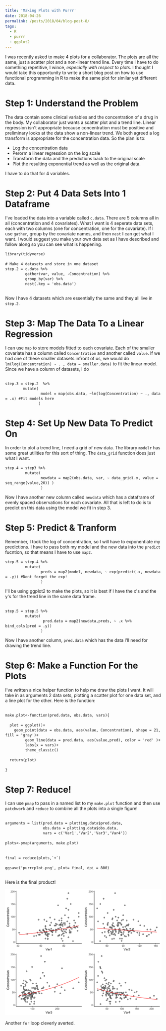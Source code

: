 ```yaml
---
title: 'Making Plots with Purrr'
date: 2018-04-26
permalink: /posts/2018/04/blog-post-8/
tags:
  - R
  - purrr
  - ggplot2
---
```



I was recently asked to make 4 plots for a collaborator. The plots are all the same, just a scatter plot and a non-linear trend line.  Every time I have to do something repetitive, I wince, *especially with respect to plots*.  I thought I would take this opportunity to write a short blog post on how to use functional programming in R to make the same plot for similar yet different data.  

# Step 1: Understand the Problem

The data contain some clinical variables and the concentration of a drug in the body.  My collaborator just wants a scatter plot and a trend line.  Linear regression isn't appropriate because concentration must be positive and preliminary looks at the data show a non-linear trend.  We both agreed a log transform is appropriate for the concentration data.  So the plan is to:

* Log the concentration data
* Perorm a linear regression on the log scale
* Transform the data and the predictions back to the original scale
* Plot the resulting exponential trend as well as the original data.

I have to do that for 4 variables.  


# Step 2: Put 4 Data Sets Into 1 Dataframe

I've loaded the data into a variable called `c.data`.  There are 5 columns all in all (concentration and 4 covariates).  What I want is 4 seperate data sets, each with two columns (one for concentration, one for the covariate).  If I use `gather`, group by the covariate names, and then `nest` I can get what I want.  I would suggest you make your own data set as I have described and follow along so you can see what is happening.

```{r}
library(tidyverse)

# Make 4 datasets and store in one dataset
step.2 = c.data %>% 
		 gather(var, value, -Concentration) %>% 
		 group_by(var) %>%
		 nest(.key = 'obs.data')


```


Now I have 4 datasets which are essentially the same and they all live in `step.2`.

# Step 3: Map The Data To a Linear Regression

I can use `map` to store models fitted to each covariate.  Each of the smaller covariate has a column called `Concentration` and another called `value`.  If we had one of these smaller datasets infront of us, we would do `lm(log(Concentration) ~ . , data = smaller.data)` to fit the linear model.  Since we have a column of datasets, I do

```{r}

step.3 = step.2  %>% 
		mutate(
                model = map(obs.data, ~lm(log(Concentration) ~ ., data = .x) #Fit models here
               )

```


# Step 4: Set Up New Data To Predict On

In order to plot a trend line, I need a grid of new data.  The library `modelr` has some great utilities for this sort of thing.  The `data_grid` function does just what I want.

```{r}
step.4 = step3 %>%
		 mutate(
		 		newdata = map2(obs.data, var, ~ data_grid(.x, value = seq_range(value,20)) )
		 		)
```

Now I have another new column called `newdata` which has a dataframe of evenly spaced observations for each covariate.  All that is left to do is to predict on this data using the model we fit in step 3.

# Step 5: Predict & Tranform

Remember, I took the log of concentration, so I will have to exponentiate my predictions.  I have to pass both my model and the new data into the `predict` fucntion, so that means I have to use `map2`.

```{r}
step.5 = step.4 %>%
		 mutate(
		 		preds = map2(model, newdata, ~ exp(predict(.x, newdata = .y)) #Dont forget the exp!
		 		)
```


I'll be using ggplot2 to make the plots, so it is best if I have the x's and the y's for the trend line in the same data frame.

```{r}

step.5 = step.5 %>%
		 mutate(
		 		 pred.data = map2(newdata,preds, ~ .x %>% bind_cols(pred = .y))
		 		)

```

Now I have another column, `pred.data` which has the data I'll need for drawing the trend line.


# Step 6:  Make a Function For the Plots

I've written a nice helper function to help me draw the plots I want.  It will take in as arguments 2 data sets, plotting a scatter plot for one data set, and a line plot for the other.  Here is the function:

```{r}

make.plot<-function(pred.data, obs.data, vars){
  
  plot = ggplot()+
    geom_point(data = obs.data, aes(value, Concentration), shape = 21, fill = 'gray')+
         geom_line(data = pred.data, aes(value,pred), color = 'red' )+
         labs(x = vars)+
         theme_classic()
  
  return(plot)
  
}

```

# Step 7:  Reduce!

I can use `pmap` to pass in a named list to my `make.plot` function and then use `patchwork` and `reduce` to combine all the plots into a single figure!

```{r}

arguments = list(pred.data = plotting.data$pred.data, 
                 obs.data = plotting.data$obs.data,
                 vars = c('Var1','Var2','Var3','Var4'))

plots<-pmap(arguments, make.plot)


final = reduce(plots,`+`)

ggsave('purrrplot.png', plot= final, dpi = 800)


```

Here is the final product!

<div style="text-align:center"><img src ="/images/blog/purrrplot.png" /></div>


Another `for` loop cleverly averted. 

